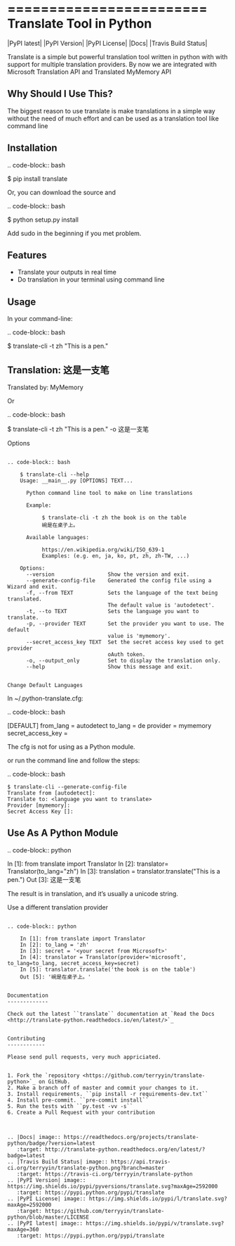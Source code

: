 ========================
Translate Tool in Python
========================

|PyPI latest| |PyPI Version| |PyPI License| |Docs| |Travis Build Status|


Translate is a simple but powerful translation tool written in python with with support for
multiple translation providers. By now we are integrated with Microsoft Translation API and
Translated MyMemory API


Why Should I Use This?
----------------------

The biggest reason to use translate is make translations in a simple way without the need of much
effort and can be used as a translation tool like command line


Installation
------------

.. code-block:: bash

   $ pip install translate

Or, you can download the source and

.. code-block:: bash

   $ python setup.py install

Add sudo in the beginning if you met problem.


Features
--------

- Translate your outputs in real time
- Do translation in your terminal using command line

Usage
-----

In your command-line:

.. code-block:: bash

   $ translate-cli -t zh "This is a pen."

   Translation: 这是一支笔
   -------------------------
   Translated by: MyMemory

Or

.. code-block:: bash

   $ translate-cli -t zh "This is a pen." -o
   这是一支笔

Options
~~~~~~~

.. code-block:: bash

    $ translate-cli --help
    Usage: __main__.py [OPTIONS] TEXT...

      Python command line tool to make on line translations

      Example:

           $ translate-cli -t zh the book is on the table
           碗是在桌子上。

      Available languages:

           https://en.wikipedia.org/wiki/ISO_639-1
           Examples: (e.g. en, ja, ko, pt, zh, zh-TW, ...)

    Options:
      --version                 Show the version and exit.
      --generate-config-file    Generated the config file using a Wizard and exit.
      -f, --from TEXT           Sets the language of the text being translated.
                                The default value is 'autodetect'.
      -t, --to TEXT             Sets the language you want to translate.
      -p, --provider TEXT       Set the provider you want to use. The default
                                value is 'mymemory'.
      --secret_access_key TEXT  Set the secret access key used to get provider
                                oAuth token.
      -o, --output_only         Set to display the translation only.
      --help                    Show this message and exit.


Change Default Languages
~~~~~~~~~~~~~~~~~~~~~~~~

In ~/.python-translate.cfg:

.. code-block:: bash

   [DEFAULT]
   from_lang = autodetect
   to_lang = de
   provider = mymemory
   secret_access_key =

The cfg is not for using as a Python module.

or run the command line and follow the steps:

.. code-block:: bash

    $ translate-cli --generate-config-file
    Translate from [autodetect]:
    Translate to: <language you want to translate>
    Provider [mymemory]:
    Secret Access Key []:


Use As A Python Module
----------------------

.. code-block:: python

   In [1]: from translate import Translator
   In [2]: translator= Translator(to_lang="zh")
   In [3]: translation = translator.translate("This is a pen.")
   Out [3]: 这是一支笔

The result is in translation, and it’s usually a unicode string.


Use a different translation provider
~~~~~~~~~~~~~~~~~~~~~~~~~~~~~~~~~~~~

.. code-block:: python

    In [1]: from translate import Translator
    In [2]: to_lang = 'zh'
    In [3]: secret = '<your secret from Microsoft>'
    In [4]: translator = Translator(provider='microsoft', to_lang=to_lang, secret_access_key=secret)
    In [5]: translator.translate('the book is on the table')
    Out [5]: '碗是在桌子上。'


Documentation
-------------

Check out the latest ``translate`` documentation at `Read the Docs <http://translate-python.readthedocs.io/en/latest/>`_


Contributing
------------

Please send pull requests, very much appriciated.


1. Fork the `repository <https://github.com/terryyin/translate-python>`_ on GitHub.
2. Make a branch off of master and commit your changes to it.
3. Install requirements. ``pip install -r requirements-dev.txt``
4. Install pre-commit. ``pre-commit install``
5. Run the tests with ``py.test -vv -s``
6. Create a Pull Request with your contribution



.. |Docs| image:: https://readthedocs.org/projects/translate-python/badge/?version=latest
   :target: http://translate-python.readthedocs.org/en/latest/?badge=latest
.. |Travis Build Status| image:: https://api.travis-ci.org/terryyin/translate-python.png?branch=master
   :target: https://travis-ci.org/terryyin/translate-python
.. |PyPI Version| image:: https://img.shields.io/pypi/pyversions/translate.svg?maxAge=2592000
   :target: https://pypi.python.org/pypi/translate
.. |PyPI License| image:: https://img.shields.io/pypi/l/translate.svg?maxAge=2592000
   :target: https://github.com/terryyin/translate-python/blob/master/LICENSE
.. |PyPI latest| image:: https://img.shields.io/pypi/v/translate.svg?maxAge=360
   :target: https://pypi.python.org/pypi/translate
